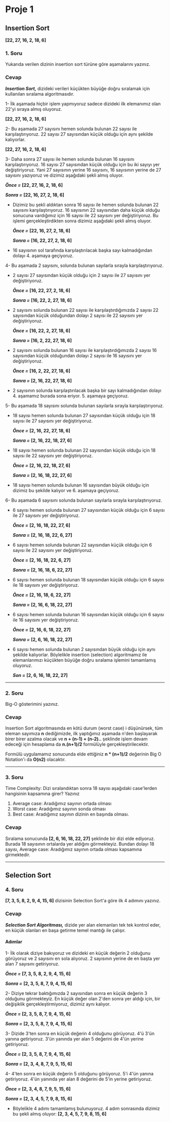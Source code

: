 # Proje 1

## Insertion Sort
**[22, 27, 16, 2, 18, 6]**

### 1. Soru

Yukarıda verilen dizinin insertion sort türüne göre aşamalarını yazınız.

### Cevap

***Insertion Sort,*** dizideki verileri küçükten büyüğe doğru sıralamak için kullanılan sıralama algoritmasıdır. 

1- İlk aşamada hiçbir işlem yapmıyoruz sadece dizideki ilk elemanımız olan 22'yi sıraya almış oluyoruz.

   **[22, 27, 16, 2, 18, 6]**


2- Bu aşamada 27 sayısını hemen solunda bulunan 22 sayısı ile karşılaştırıyoruz. 22 sayısı 27 sayısından küçük olduğu için aynı şekilde kalıyorlar. 

   **[22, 27, 16, 2, 18, 6]**


3- Daha sonra 27 sayısı ile hemen solunda bulunan 16 sayısını karşılaştırıyoruz. 16 sayısı 27 sayısından küçük olduğu için bu iki sayıyı yer değiştiriyoruz. Yani 27 sayısının yerine 16 sayısını, 16 sayısının yerine de 27 sayısını yazıyoruz ve dizimiz aşağıdaki şekli almış oluyor.

   ***Önce =*** **[22, 27, 16, 2, 18, 6]**

   ***Sonra =*** **[22, 16, 27, 2, 18, 6]**


 * Dizimiz bu şekli aldıktan sonra 16 sayısı ile hemen solunda bulunan 22 sayısını karşılaştırıyoruz. 16 sayısının 22 sayısından daha küçük olduğu sonucuna vardığımız için 16 sayısı ile 22 sayısını yer değiştiriyoruz. Bu işlemi gerçekleştirdikten sonra dizimiz aşağıdaki şekli almış oluyor. 

   ***Önce =*** **[22, 16, 27, 2, 18, 6]**

   ***Sonra =*** **[16, 22, 27, 2, 18, 6]**


*  16 sayısının sol tarafında karşılaştırılacak başka sayı kalmadığından dolayı 4. aşamaya geçiyoruz.


4- Bu aşamada 2 sayısını, solunda bulunan sayılarla sırayla karşılaştırıyoruz. 


*  2 sayısı 27 sayısından küçük olduğu için 2 sayısı ile 27 sayısını yer değiştiriyoruz. 

   ***Önce =*** **[16, 22, 27, 2, 18, 6]**

   ***Sonra =*** **[16, 22, 2, 27, 18, 6]**


*  2 sayısını solunda bulunan 22 sayısı ile karşılaştırdığımızda 2 sayısı 22 sayısından küçük olduğundan dolayı 2 sayısı ile 22 sayısını yer değiştiriyoruz.

   ***Önce =*** **[16, 22, 2, 27, 18, 6]**

   ***Sonra =*** **[16, 2, 22, 27, 18, 6]**


*  2 sayısını solunda bulunan 16 sayısı ile karşılaştırdığımızda 2 sayısı 16 sayısından küçük olduğundan dolayı 2 sayısı ile 16 sayısını yer değiştiriyoruz.

   ***Önce =*** **[16, 2, 22, 27, 18, 6]**

   ***Sonra =*** **[2, 16, 22, 27, 18, 6]**


*  2 sayısının solunda karşılaştırılacak başka bir sayı kalmadığından dolayı 4. aşamamız burada sona eriyor. 5. aşamaya geçiyoruz.


5- Bu aşamada 18 sayısını solunda bulunan sayılarla sırayla karşılaştırıyoruz.


*  18 sayısı hemen solunda bulunan 27 sayısından küçük olduğu için 18 sayısı ile 27 sayısını yer değiştiriyoruz. 

   ***Önce =*** **[2, 16, 22, 27, 18, 6]**

   ***Sonra =*** **[2, 16, 22, 18, 27, 6]**


*  18 sayısı hemen solunda bulunan 22 sayısından küçük olduğu için 18 sayısı ile 22 sayısını yer değiştiriyoruz. 

   ***Önce =*** **[2, 16, 22, 18, 27, 6]**

   ***Sonra =*** **[2, 16, 18, 22, 27, 6]**


*  18 sayısı hemen solunda bulunan 16 sayısından büyük olduğu için dizimiz bu şekilde kalıyor ve 6. aşamaya geçiyoruz. 


6- Bu aşamada 6 sayısını solunda bulunan sayılarla sırayla karşılaştırıyoruz. 


*  6 sayısı hemen solunda bulunan 27 sayısından küçük olduğu için 6 sayısı ile 27 sayısını yer değiştiriyoruz.

   ***Önce =*** **[2, 16, 18, 22, 27, 6]**

   ***Sonra =*** **[2, 16, 18, 22, 6, 27]**


*  6 sayısı hemen solunda bulunan 22 sayısından küçük olduğu için 6 sayısı ile 22 sayısını yer değiştiriyoruz.

   ***Önce =*** **[2, 16, 18, 22, 6, 27]**

   ***Sonra =*** **[2, 16, 18, 6, 22, 27]**


*  6 sayısı hemen solunda bulunan 18 sayısından küçük olduğu için 6 sayısı ile 18 sayısını yer değiştiriyoruz.

   ***Önce =*** **[2, 16, 18, 6, 22, 27]**

   ***Sonra =*** **[2, 16, 6, 18, 22, 27]**


*  6 sayısı hemen solunda bulunan 16 sayısından küçük olduğu için 6 sayısı ile 16 sayısını yer değiştiriyoruz.

   ***Önce =*** **[2, 16, 6, 18, 22, 27]**

   ***Sonra =*** **[2, 6, 16, 18, 22, 27]**


*  6 sayısı hemen solunda bulunan 2 sayısından büyük olduğu için aynı şekilde kalıyorlar. Böylelikle insertion (selection) algoritmamız ile elemanlarımızı küçükten büyüğe doğru sıralama işlemini tamamlamış oluyoruz.

   ***Son =*** **[2, 6, 16, 18, 22, 27]**

---------------------------------------------------------------------------------------------------------------

### 2. Soru

Big-O gösterimini yazınız.

### Cevap

Insertion Sort algoritmasında en kötü durum (worst case) i düşünürsek, tüm eleman sayımıza **n** dediğimizde, ilk yaptığımız aşamada n'den başlayarak birer birer azalma olacak ve **n + (n-1) + (n-2)..** şeklinde işlem devam edeceği için hesaplama da **n.(n+1)/2** formülüyle gerçekleştirilecektir. 

Formülü uygulamamız sonucunda elde ettiğiniz **n * (n+1)/2** değerinin Big O Notation'ı da **O(n2)** olacaktır.

---------------------------------------------------------------------------------------------------------------

### 3. Soru 

Time Complexity: Dizi sıralandıktan sonra 18 sayısı aşağıdaki case'lerden hangisinin kapsamına girer? Yazınız

1. Average case: Aradığımız sayının ortada olması
2. Worst case: Aradığımız sayının sonda olması
3. Best case: Aradığımız sayının dizinin en başında olması.

### Cevap

Sıralama sonucunda **[2, 6, 16, 18, 22, 27]** şeklinde bir dizi elde ediyoruz. Burada 18 sayısının ortalarda yer aldığını görmekteyiz. Bundan dolayı 18 sayısı, Average case: Aradığımız sayının ortada olması kapsamına girmektedir. 

---------------------------------------------------------------------------------------------------------------

## Selection Sort

### 4. Soru

**[7, 3, 5, 8, 2, 9, 4, 15, 6]** dizisinin Selection Sort'a göre ilk 4 adımını yazınız.

### Cevap

***Selection Sort Algoritması,*** dizide yer alan elemanları tek tek kontrol eder, en küçük olanları en başa getirme temel mantığı ile çalışır.

#### Adımlar


1- İlk olarak diziye bakıyoruz ve dizideki en küçük değerin 2 olduğunu görüyoruz ve 2 sayısını en sola alıyoruz. 2 sayısının yerine de en başta yer alan 7 sayısını getiriyoruz.

   ***Önce =*** **[7, 3, 5, 8, 2, 9, 4, 15, 6]**

   ***Sonra =*** **[2, 3, 5, 8, 7, 9, 4, 15, 6]**


2- Diziye tekrar baktığımızda 2 sayısından sonra en küçük değerin 3 olduğunu görmekteyiz. En küçük değer olan 2'den sonra yer aldığı için, bir değişiklik gerçekleştirmiyoruz, dizimiz aynı kalıyor. 

   ***Önce =*** **[2, 3, 5, 8, 7, 9, 4, 15, 6]**

   ***Sonra =*** **[2, 3, 5, 8, 7, 9, 4, 15, 6]**


3- Dizide 3'ten sonra en küçük değerin 4 olduğunu görüyoruz. 4'ü 3'ün yanına getiriyoruz. 3'ün yanında yer alan 5 değerini de 4'ün yerine getiriyoruz. 

   ***Önce =*** **[2, 3, 5, 8, 7, 9, 4, 15, 6]**

   ***Sonra =*** **[2, 3, 4, 8, 7, 9, 5, 15, 6]**


4- 4'ten sonra en küçük değerin 5 olduğunu görüyoruz. 5'i 4'ün yanına getiriyoruz. 4'ün yanında yer alan 8 değerini de 5'in yerine getiriyoruz.

   ***Önce =*** **[2, 3, 4, 8, 7, 9, 5, 15, 6]**

   ***Sonra =*** **[2, 3, 4, 5, 7, 9, 8, 15, 6]**


*  Böylelikle 4 adımı tamamlamış bulunuyoruz. 4 adım sonrasında dizimiz bu şekli almış oluyor: **[2, 3, 4, 5, 7, 9, 8, 15, 6]**